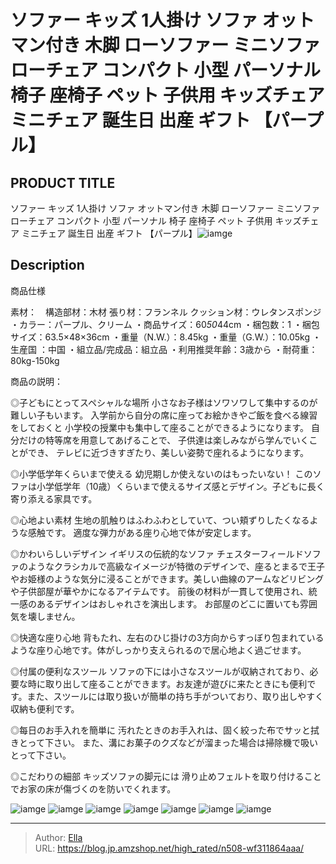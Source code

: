 # ソファー キッズ 1人掛け ソファ オットマン付き 木脚 ローソファー ミニソファ ローチェア コンパクト 小型 パーソナル 椅子 座椅子 ペット 子供用 キッズチェア ミニチェア 誕生日 出産 ギフト 【パープル】


## PRODUCT TITLE 

ソファー キッズ 1人掛け ソファ オットマン付き 木脚 ローソファー ミニソファ ローチェア コンパクト 小型 パーソナル 椅子 座椅子 ペット 子供用 キッズチェア ミニチェア 誕生日 出産 ギフト 【パープル】![iamge](https://b2bfiles1.gigab2b.cn/image/wkseller/304/20230925_4599d23c58643c08a3ab1283475a0f2d.jpg)

## Description

商品仕様

素材：　構造部材：木材
張り材：フランネル
クッション材：ウレタンスポンジ　
・カラー：パープル、クリーム
・商品サイズ：60*50*44cm
・梱包数：1
・梱包サイズ：63.5×48×36cm
・重量（N.W.）：8.45kg
・重量（G.W.）：10.05kg
・生産国 ：中国
・組立品/完成品：組立品
・利用推奨年齢：3歳から
・耐荷重：80kg-150kg




商品の説明：

◎子どもにとってスペシャルな場所
小さなお子様はソワソワして集中するのが難しい子もいます。
入学前から自分の席に座ってお絵かきやご飯を食べる線習をしておくと
小学校の授業中も集中して座ることができるようになります。
自分だけの特等席を用意してあげることで、
子供達は楽しみながら学んでいくことができ、
テレビに近づきすぎたり、美しい姿勢で座れるようになります。

◎小学低学年くらいまで使える
幼児期しか使えないのはもったいない！
このソファは小学低学年（10歳）くらいまで使えるサイズ感とデザイン。子どもに長く寄り添える家具です。

◎心地よい素材
生地の肌触りはふわふわとしていて、つい頬ずりしたくなるような感触です。
適度な弾力がある座り心地で体が安定します。

◎かわいらしいデザイン
イギリスの伝統的なソファ
チェスターフィールドソファのようなクラシカルで高級なイメージが特徴のデザインで、座るとまるで王子やお姫様のような気分に浸ることができます。美しい曲線のアームなどリビングや子供部屋が華やかになるアイテムです。
前後の材料が一貫して使用され、統一感のあるデザインはおしゃれさを演出します。
お部屋のどこに置いても雰囲気を壊しません。

◎快適な座り心地
背もたれ、左右のひじ掛けの3方向からすっぼり包まれているような座り心地です。体がしっかり支えられるので居心地よく過ごせます。

◎付属の便利なスツール
ソファの下には小さなスツールが収納されており、必要な時に取り出して座ることができます。お友達が遊びに来たときにも便利です。また、スツールには取り扱いが簡単の持ち手がついており、取り出しやすく収納も便利です。

◎每日のお手入れを簡単に
汚れたときのお手入れは、固く絞った布でサッと拭きとって下さい。
また、溝にお菓子のクズなどが溜まった場合は掃除機で吸いとって下さい。

◎こだわりの細部
キッズソファの脚元には
滑り止めフェルトを取り付けることでお家の床が傷づくのを防いでくれます。









![iamge](https://b2bfiles1.gigab2b.cn/image/wkseller/304/20230925_570ac95f4facb71c3a53685e058580e5.jpg)
![iamge](https://b2bfiles1.gigab2b.cn/image/wkseller/304/20230925_9b15c8f61e328e354619c143a1ce6dc8.jpg)
![iamge](https://b2bfiles1.gigab2b.cn/image/wkseller/304/20230925_b7fbbdee948b46d47865c6bf0eb9872a.jpg)
![iamge](https://b2bfiles1.gigab2b.cn/image/wkseller/304/20230925_3b8f2ef0d9951d211096705ecf9ac26b.jpg)
![iamge](https://b2bfiles1.gigab2b.cn/image/wkseller/304/20230925_92264ea2455a058dca95a93bdd3e8489.jpg)
![iamge](https://b2bfiles1.gigab2b.cn/image/wkseller/304/20230925_e0c7dda8aa42147e05dea0bb6038e6c3.jpg)
![iamge](https://b2bfiles1.gigab2b.cn/image/wkseller/304/20230925_9a24c54561982935a2431121868cfee6.jpg)


---

> Author: [Ella](https://blog.jp.amzshop.net/)  
> URL: https://blog.jp.amzshop.net/high_rated/n508-wf311864aaa/  


